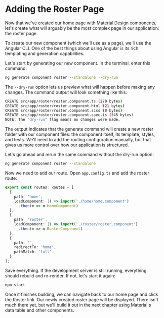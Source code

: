 # Adding the Roster Page

Now that we've created our home page with Material Design components, let's 
create what will arguably be the most complex page in our application: the 
roster page.

To create our new component (which we'll use as a page), we'll use the Angular 
CLI. One of the best things about using Angular is its rich templating and 
generation capabilities.

Let's start by generating our new component. In the terminal, enter this command:

```bash
ng generate component roster --standalone --dry-run
```

The `--dry-run` option lets us preview what will happen before making any changes. 
The command output will look something like this:

```bash
CREATE src/app/roster/roster.component.ts (270 bytes)
CREATE src/app/roster/roster.component.html (21 bytes)
CREATE src/app/roster/roster.component.scss (0 bytes)
CREATE src/app/roster/roster.component.spec.ts (545 bytes)
NOTE: The "dry-run" flag means no changes were made.
```

The output indicates that the generate command will create a new roster
folder with our component files: the component itself, its template, styles, 
and tests. We'll need to add the routing configuration manually, but that 
gives us more control over how our application is structured.

Let's go ahead and rerun the same command without the dry-run option:

```bash
ng generate component roster --standalone
```

Now we need to add our route. Open `app.config.ts` and add the roster route:

```typescript
export const routes: Routes = [
  {
    path: 'home',
    loadComponent: () => import('./home/home.component')
      .then(m => m.HomeComponent)
  },
  {
    path: 'roster',
    loadComponent: () => import('./roster/roster.component')
      .then(m => m.RosterComponent)
  },
  {
    path: '',
    redirectTo: 'home',
    pathMatch: 'full'
  }
];
```

Save everything. If the development server is still running, everything
should rebuild and re-render. If not, let's start it again:

```bash
npm start
```

Once it finishes building, we can navigate back to our home page and click the
Roster link. Our newly created roster page will be displayed. There isn't much 
there yet, but we'll build it out in the next chapter using Material's data 
table and other components.
